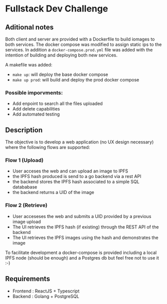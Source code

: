 # Fullstack Dev Challenge

## Aditional notes

Both client and server are provided with a Dockerfile to build iomages to both services. The docker compose was modified to  assign static ips to the services. In addition a `docker-compose.prod.yml` file was added with the intention of building and deploying both new services.

A makefile was added:

* `make up`: will deploy the base docker compose
* `make up prod`: will build and deploy the prod docker compose

### Possible imporvments:

* Add enpoint to search all the files uploaded
* Add delete capabilities
* Add automated testing


## Description

The objective is to develop a web application (no UX design necessary) where the following flows are supported:

### Flow 1 (Upload)
* User acceses the web and can upload an image to IPFS
* the IPFS hash produced is send to a go backend via a rest API
* the backend stores the IPFS hash associated to a simple SQL datababase
* the backend returns a UID of the image

### Flow 2 (Retrieve)
* User acceseses the web and submits a UID provided by a previous image upload
* The UI retrieves the IPFS hash (if existing) through the REST API of the backend
* The UI retrieves the IPFS images using the hash and demonstrates the image

To facilitate development a docker-compose is provided including a local IPFS node (should be enough) and a Postgres db but feel free not to use it :-)

## Requirements
* Frontend : ReactJS + Typescript
* Backend : Golang + PostgreSQL
